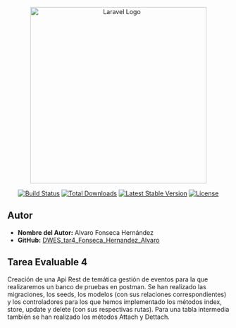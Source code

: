 <p align="center"><a href="https://laravel.com" target="_blank"><img src="https://raw.githubusercontent.com/laravel/art/master/logo-lockup/5%20SVG/2%20CMYK/1%20Full%20Color/laravel-logolockup-cmyk-red.svg" width="400" alt="Laravel Logo"></a></p>

<p align="center">
<a href="https://github.com/laravel/framework/actions"><img src="https://github.com/laravel/framework/workflows/tests/badge.svg" alt="Build Status"></a>
<a href="https://packagist.org/packages/laravel/framework"><img src="https://img.shields.io/packagist/dt/laravel/framework" alt="Total Downloads"></a>
<a href="https://packagist.org/packages/laravel/framework"><img src="https://img.shields.io/packagist/v/laravel/framework" alt="Latest Stable Version"></a>
<a href="https://packagist.org/packages/laravel/framework"><img src="https://img.shields.io/packagist/l/laravel/framework" alt="License"></a>
</p>

## Autor

- **Nombre del Autor:** Alvaro Fonseca Hernández<!-- - **Correo Electrónico:** tu.email@example.com -->
- **GitHub:** [DWES_tar4_Fonseca_Hernandez_Alvaro](https://github.com/AF0ns3ca/DWES_tar4_Fonseca_Hernandez_Alvaro.git)

## Tarea Evaluable 4

Creación de una Api Rest de temática gestión de eventos para la que realizaremos un banco de pruebas en postman. Se han realizado las migraciones, los seeds, los modelos (con sus relaciones correspondientes) y los controladores para los que hemos implementado los métodos index, store, update y delete (con sus respectivas rutas). Para una tabla intermedia también se han realizado los métodos Attach y Dettach.